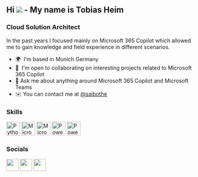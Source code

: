 ## Hi ![](https://user-images.githubusercontent.com/18350557/176309783-0785949b-9127-417c-8b55-ab5a4333674e.gif) - My name is Tobias Heim

### Cloud Solution Architect

In the past years I focused mainly on Microsoft 365 Copilot which allowed me to gain knowledge and field experience in different scenarios.

* 🌍  I'm based in Munich Germany
* 🤝  I'm open to collaborating on interesting projects related to Microsoft 365 Copilot
* 💬 Ask me about anything around Microsoft 365 Copilot and Microsoft Teams
* ✉️  You can contact me at [@saibothe](mailto:@saibothe)


### Skills


<p align="left">
<a href="https://www.python.org/" target="_blank" rel="noreferrer"><img src="https://raw.githubusercontent.com/danielcranney/readme-generator/main/public/icons/skills/python-colored.svg" width="36" height="36" alt="Python" /></a>
<a href="https://www.microsoft.com/de-de/microsoft-365/copilot/chat?msockid=0a3925f28cd06bfb384530558d4f6adc" target="_blank" rel="noreferrer"><img src="https://www.tnext-labs.com/GitHub/myprofile/copilot.png" width="36" height="36" alt="Microsoft 365 Copilot" /></a>
<a href="https://www.microsoft.com/en-us/microsoft-teams/group-chat-software" target="_blank" rel="noreferrer"><img src="https://www.tnext-labs.com/GitHub/myprofile/microsoft-teams-logo.png" width="36" height="36" alt="Microsoft Teams" /></a>
<a href="https://powerplatform.microsoft.com/en-us/" target="_blank" rel="noreferrer"><img src="https://www.tnext-labs.com/GitHub/myprofile/power-platform.png" width="36" height="36" alt="Power Platform" /></a>
<a href="https://learn.microsoft.com/en-us/powershell/" target="_blank" rel="noreferrer"><img src="https://www.tnext-labs.com/GitHub/myprofile/powershell.png" width="36" height="36" alt="PowerShell" /></a>
</p>


### Socials

<p align="left"> <a href="https://www.github.com/tobiheim" target="_blank" rel="noreferrer"><img src="https://raw.githubusercontent.com/danielcranney/readme-generator/main/public/icons/socials/github.svg" width="32" height="32" /></a> <a href="https://www.twitter.com/saibothe" target="_blank" rel="noreferrer"><img src="https://raw.githubusercontent.com/danielcranney/readme-generator/main/public/icons/socials/twitter.svg" width="32" height="32" /></a> <a href="https://www.linkedin.com/in//tobias-heim-32bb4a122/" target="_blank" rel="noreferrer"><img src="https://raw.githubusercontent.com/danielcranney/readme-generator/main/public/icons/socials/linkedin.svg" width="32" height="32" /></a></p>

